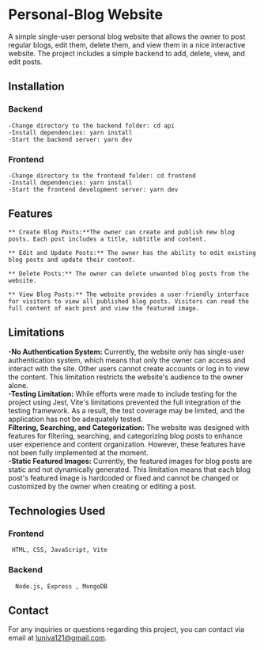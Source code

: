 # Personal-Blog Website

A simple single-user personal blog website that allows the owner to post regular blogs, edit them, delete them, and view them in a nice interactive website. The project includes a simple backend to add, delete, view, and edit posts.

## Installation
  ### Backend
    -Change directory to the backend folder: cd api
    -Install dependencies: yarn install
    -Start the backend server: yarn dev
  ### Frontend
    -Change directory to the frontend folder: cd frontend
    -Install dependencies: yarn install
    -Start the frontend development server: yarn dev
## Features
    ** Create Blog Posts:**The owner can create and publish new blog posts. Each post includes a title, subtitle and content.

    ** Edit and Update Posts:** The owner has the ability to edit existing blog posts and update their content.

    ** Delete Posts:** The owner can delete unwanted blog posts from the website.

    ** View Blog Posts:** The website provides a user-friendly interface for visitors to view all published blog posts. Visitors can read the full content of each post and view the featured image.

## Limitations
  **-No Authentication System:**  Currently, the website only has single-user authentication system, which means that only the owner can access and interact with the site. Other users cannot create accounts or log in to        view the content. This limitation restricts the website's audience to the owner alone.<br/>
  **-Testing Limitation:**  While efforts were made to include testing for the project using Jest, Vite's limitations prevented the full integration of the testing framework. As a result, the test coverage may be limited, and  the application has not be adequately tested.<br/>
  **Filtering, Searching, and Categorization:** The website was designed with features for filtering, searching, and categorizing blog posts to enhance user experience and content organization. However, these features have not been fully implemented at the moment. <br/>
  **-Static Featured Images:** Currently, the featured images for blog posts are static and not dynamically generated. This limitation means that each blog post's featured image is hardcoded or fixed and cannot be changed or customized by the owner when creating or editing a post. <br/>

## Technologies Used
 ### Frontend
     HTML, CSS, JavaScript, Vite 
  ### Backend
      Node.js, Express , MongoDB 

## Contact
For any inquiries or questions regarding this project, you can contact via email at luniva121@gmail.com.

